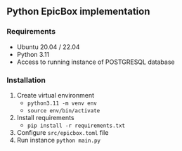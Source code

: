 ## Python EpicBox implementation

### Requirements
- Ubuntu 20.04 / 22.04 
- Python 3.11
- Access to running instance of POSTGRESQL database

### Installation
1. Create virtual environment
    - `python3.11 -m venv env`
    - `source env/bin/activate`
2. Install requirements
   - `pip install -r requirements.txt`
3. Configure `src/epicbox.toml` file
4. Run instance
   `python main.py`